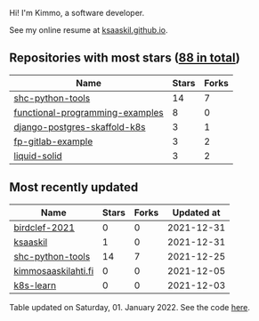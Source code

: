 Hi! I'm Kimmo, a software developer.

See my online resume at [ksaaskil.github.io](https://ksaaskil.github.io).

<!-- repositories starts -->

## Repositories with most stars ([88 in total](https://github.com/ksaaskil?tab=repositories))
| Name        | Stars           | Forks  |
| ------------- |-------------| -----|
|[shc-python-tools](https://github.com/ksaaskil/shc-python-tools)|14|7
|[functional-programming-examples](https://github.com/ksaaskil/functional-programming-examples)|8|0
|[django-postgres-skaffold-k8s](https://github.com/ksaaskil/django-postgres-skaffold-k8s)|3|1
|[fp-gitlab-example](https://github.com/ksaaskil/fp-gitlab-example)|3|2
|[liquid-solid](https://github.com/ksaaskil/liquid-solid)|3|2

<!-- repositories ends -->
<!-- recent_repositories starts -->

## Most recently updated
| Name        | Stars           | Forks  | Updated at
| ------------- |-------------| -----|-----|
|[birdclef-2021](https://github.com/ksaaskil/birdclef-2021)|0|0|2021-12-31
|[ksaaskil](https://github.com/ksaaskil/ksaaskil)|1|0|2021-12-31
|[shc-python-tools](https://github.com/ksaaskil/shc-python-tools)|14|7|2021-12-25
|[kimmosaaskilahti.fi](https://github.com/ksaaskil/kimmosaaskilahti.fi)|0|0|2021-12-05
|[k8s-learn](https://github.com/ksaaskil/k8s-learn)|0|0|2021-12-03

<!-- recent_repositories ends -->
<!-- updated_at starts -->
Table updated on Saturday, 01. January 2022. See the code [here](https://github.com/ksaaskil/ksaaskil).
<!-- updated_at ends -->
